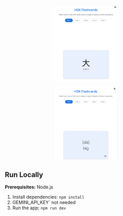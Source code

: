 <p align="center">
  <img
    src="fc1.png"
    alt="Front of flashcard"
    width="200"
  />
</p>
<p align="center">
  <img
    src="fc2.png"
    alt="Back of flashcard"   
    width="200"
  />
</p>

## Run Locally

**Prerequisites:**  Node.js


1. Install dependencies:
   `npm install`
2.  GEMINI_API_KEY` not needed
3. Run the app:
   `npm run dev`
